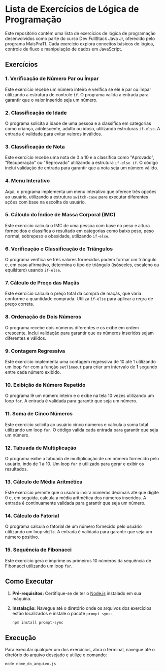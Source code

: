 # Lista de Exercícios de Lógica de Programação

Este repositório contém uma lista de exercícios de lógica de programação desenvolvidos como parte do curso Dev FullStack Java Jr, oferecido pelo programa MaisPraTI. Cada exercício explora conceitos básicos de lógica, controle de fluxo e manipulação de dados em JavaScript.

## Exercícios

### 1. Verificação de Número Par ou Ímpar
Este exercício recebe um número inteiro e verifica se ele é par ou ímpar utilizando a estrutura de controle `if`. O programa valida a entrada para garantir que o valor inserido seja um número.

### 2. Classificação de Idade
O programa solicita a idade de uma pessoa e a classifica em categorias como criança, adolescente, adulto ou idoso, utilizando estruturas `if-else`. A entrada é validada para evitar valores inválidos.

### 3. Classificação de Nota
Este exercício recebe uma nota de 0 a 10 e a classifica como "Aprovado", "Recuperação" ou "Reprovado" utilizando a estrutura `if-else if`. O código inclui validação de entrada para garantir que a nota seja um número válido.

### 4. Menu Interativo
Aqui, o programa implementa um menu interativo que oferece três opções ao usuário, utilizando a estrutura `switch-case` para executar diferentes ações com base na escolha do usuário.

### 5. Cálculo do Índice de Massa Corporal (IMC)
Este exercício calcula o IMC de uma pessoa com base no peso e altura fornecidos e classifica o resultado em categorias como baixo peso, peso normal, sobrepeso e obesidade, utilizando `if-else`.

### 6. Verificação e Classificação de Triângulos
O programa verifica se três valores fornecidos podem formar um triângulo e, em caso afirmativo, determina o tipo de triângulo (isósceles, escaleno ou equilátero) usando `if-else`.

### 7. Cálculo de Preço das Maçãs
Este exercício calcula o preço total da compra de maçãs, que varia conforme a quantidade comprada. Utiliza `if-else` para aplicar a regra de preço correta.

### 8. Ordenação de Dois Números
O programa recebe dois números diferentes e os exibe em ordem crescente. Inclui validação para garantir que os números inseridos sejam diferentes e válidos.

### 9. Contagem Regressiva
Este exercício implementa uma contagem regressiva de 10 até 1 utilizando um loop `for` com a função `setTimeout` para criar um intervalo de 1 segundo entre cada número exibido.

### 10. Exibição de Número Repetido
O programa lê um número inteiro e o exibe na tela 10 vezes utilizando um loop `for`. A entrada é validada para garantir que seja um número.

### 11. Soma de Cinco Números
Este exercício solicita ao usuário cinco números e calcula a soma total utilizando um loop `for`. O código valida cada entrada para garantir que seja um número.

### 12. Tabuada de Multiplicação
O programa exibe a tabuada de multiplicação de um número fornecido pelo usuário, indo de 1 a 10. Um loop `for` é utilizado para gerar e exibir os resultados.

### 13. Cálculo de Média Aritmética
Este exercício permite que o usuário insira números decimais até que digite 0 e, em seguida, calcula a média aritmética dos números inseridos. A entrada é continuamente validada para garantir que seja um número.

### 14. Cálculo do Fatorial
O programa calcula o fatorial de um número fornecido pelo usuário utilizando um loop `while`. A entrada é validada para garantir que seja um número positivo.

### 15. Sequência de Fibonacci
Este exercício gera e imprime os primeiros 10 números da sequência de Fibonacci utilizando um loop `for`.

## Como Executar

1. **Pré-requisitos:** Certifique-se de ter o [Node.js](https://nodejs.org/) instalado em sua máquina.

2. **Instalação:** Navegue até o diretório onde os arquivos dos exercícios estão localizados e instale o pacote `prompt-sync`:
   ```bash
   npm install prompt-sync

## Execução

Para executar qualquer um dos exercícios, abra o terminal, navegue até o diretório do arquivo desejado e utilize o comando:

```bash
node nome_do_arquivo.js
